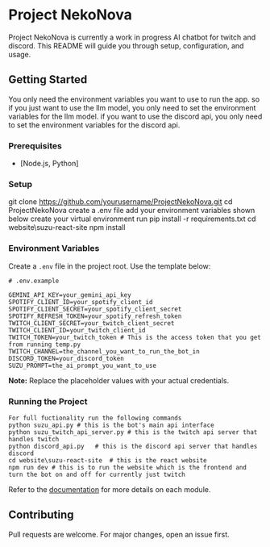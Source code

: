 # Project NekoNova

Project NekoNova is currently a work in progress AI chatbot for twitch and discord. This README will guide you through setup, configuration, and usage.

## Getting Started

You only need the environment variables you want to use to run the app.
so if you just want to use the llm model, you only need to set the environment variables for the llm model.
if you want to use the discord api, you only need to set the environment variables for the discord api.

### Prerequisites

- [Node.js, Python]

### Setup


git clone https://github.com/yourusername/ProjectNekoNova.git
cd ProjectNekoNova
create a .env file
add your environment variables shown below
create your virtual environment
run pip install -r requirements.txt
cd website\suzu-react-site
npm install

### Environment Variables

Create a `.env` file in the project root. Use the template below:

```env
# .env.example

GEMINI_API_KEY=your_gemini_api_key
SPOTIFY_CLIENT_ID=your_spotify_client_id
SPOTIFY_CLIENT_SECRET=your_spotify_client_secret
SPOTIFY_REFRESH_TOKEN=your_spotify_refresh_token
TWITCH_CLIENT_SECRET=your_twitch_client_secret
TWITCH_CLIENT_ID=your_twitch_client_id
TWITCH_TOKEN=your_twitch_token # This is the access token that you get from running temp.py
TWITCH_CHANNEL=the_channel_you_want_to_run_the_bot_in
DISCORD_TOKEN=your_discord_token
SUZU_PROMPT=the_ai_prompt_you_want_to_use
```

**Note:** Replace the placeholder values with your actual credentials.

### Running the Project
```running project
For full fuctionality run the following commands
python suzu_api.py # this is the bot's main api interface
python suzu_twitch_api_server.py # this is the twitch api server that handles twitch
python discord_api.py   # this is the discord api server that handles discord
cd website\suzu-react-site  # this is the react website
npm run dev # this is to run the website which is the frontend and turn the bot on and off for currently just twitch
```

Refer to the [documentation](docs/) for more details on each module.

## Contributing

Pull requests are welcome. For major changes, open an issue first.
